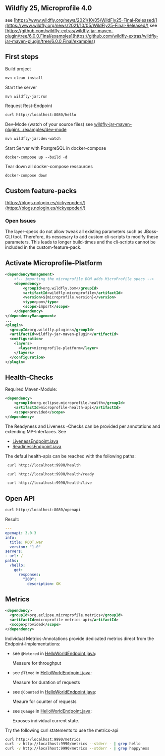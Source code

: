 Wildfly 25, Microprofile 4.0
----------------------------
see [https://www.wildfly.org/news/2021/10/05/WildFly25-Final-Released/](https://www.wildfly.org/news/2021/10/05/WildFly25-Final-Released/)
see [https://github.com/wildfly-extras/wildfly-jar-maven-plugin/tree/6.0.0.Final/examples](https://github.com/wildfly-extras/wildfly-jar-maven-plugin/tree/6.0.0.Final/examples)

First steps
--------------
Build project
```bash
mvn clean install
```

Start the server
```bash
mvn wildfly-jar:run
```

Request Rest-Endpoint
```bash
curl http://localhost:8080/hello
```

Dev-Mode (watch of your source files)
see [wildfly-jar-maven-plugin/.../examples/dev-mode](https://github.com/wildfly-extras/wildfly-jar-maven-plugin/tree/master/examples/dev-mode)
```bash
mvn wildfly-jar:dev-watch
```

Start Server with PostgreSQL in docker-compose
```shell
docker-compose up --build -d
```
Tear down all docker-compose ressources
```shell
docker-compose down
```

Custom feature-packs
--------------------
[https://blogs.nologin.es/rickyepoderi/](https://blogs.nologin.es/rickyepoderi/)

### Open Issues

The layer-specs do not allow tweak all existing parameters such as JBoss-CLI tool.
Therefore, its nessesary to add custom cli-scripts to modify these parameters.
This leads to longer build-times and the cli-scripts cannot be included in the custom-feature-pack.

Activate Microprofile-Platform
------------------------------
```xml
<dependencyManagement>
    <!-- importing the microprofile BOM adds MicroProfile specs -->
    <dependency>
        <groupId>org.wildfly.bom</groupId>
        <artifactId>wildfly-microprofile</artifactId>
        <version>${microprofile.version}</version>
        <type>pom</type>
        <scope>import</scope>
    </dependency>
</dependencyManagement>
...
<plugin>
  <groupId>org.wildfly.plugins</groupId>
  <artifactId>wildfly-jar-maven-plugin</artifactId>
  <configuration>
    <layers>
      <layer>microprofile-platform</layer>
    </layers>
  </configuration>
</plugin>
```

Health-Checks
-------------
Required Maven-Module:
```xml
<dependency>
    <groupId>org.eclipse.microprofile.health</groupId>
    <artifactId>microprofile-health-api</artifactId>
    <scope>provided</scope>
</dependency>
```

The Readyness and Liveness -Checks can be provided per annotations and extending MP-Interfaces. See
* [LivenessEndpoint.java](src/main/java/com/baloise/codecamp/wildfly/LivenessEndpoint.java)
* [ReadinessEndpoint.java](src/main/java/com/baloise/codecamp/poc/mp/ReadynessEndpoint.java)

The defaul health-apis can be reached with the following paths:
```bash
 curl http://localhost:9990/health
```
```bash
 curl http://localhost:9990/health/ready
```
```bash
 curl http://localhost:9990/health/live
```

Open API
--------
```bash
curl http://localhost:8080/openapi
```
Result:
```yaml
---
openapi: 3.0.3
info:
  title: ROOT.war
  version: "1.0"
servers:
- url: /
paths:
  /hello:
    get:
      responses:
        "200":
          description: OK
```

Metrics
-------
```xml
<dependency>
  <groupId>org.eclipse.microprofile.metrics</groupId>
  <artifactId>microprofile-metrics-api</artifactId>
  <scope>provided</scope>
</dependency>
```

Individual Metrics-Annotations provide dedicated metrics direct from the Endpoint-Implementations:
* see `@Metered` in [HelloWorldEndpoint.java](src/main/java/com/baloise/codecamp/wildfly/HelloWorldEndpoint.java):
  
  Measure for throughput
  
* see `@Timed` in [HelloWorldEndpoint.java](src/main/java/com/baloise/codecamp/wildfly/HelloWorldEndpoint.java):
  
  Measure for duration of requests
  
* see `@Counted` in [HelloWorldEndpoint.java](src/main/java/com/baloise/codecamp/wildfly/HelloWorldEndpoint.java):
  
  Meaure for counter of requests
  
* see `@Gauge` in [HelloWorldEndpoint.java](src/main/java/com/baloise/codecamp/wildfly/HelloWorldEndpoint.java):
  
  Exposes individual current state. 

Try the following curl statements to use the metrics-api
```bash
curl http://localhost:9990/metrics
curl -v http://localhost:9990/metrics --stderr - | grep hello
curl -v http://localhost:9990/metrics --stderr - | grep happyness
```